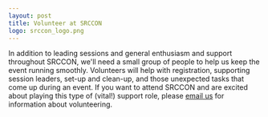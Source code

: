 ```yaml
---
layout: post
title: Volunteer at SRCCON
logo: srccon_logo.png
---
```

In addition to leading sessions and general enthusiasm and support throughout SRCCON, we'll need a small group of people to help us keep the event running smoothly. Volunteers will help with registration, supporting session leaders, set-up and clean-up, and those unexpected tasks that come up during an event. If you want to attend SRCCON and are excited about playing this type of (vital!) support role, please [email us](srccon@opennews.org) for information about volunteering.
